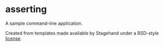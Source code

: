 # asserting

A sample command-line application.

Created from templates made available by Stagehand under a BSD-style
[license](https://github.com/dart-lang/stagehand/blob/master/LICENSE).
